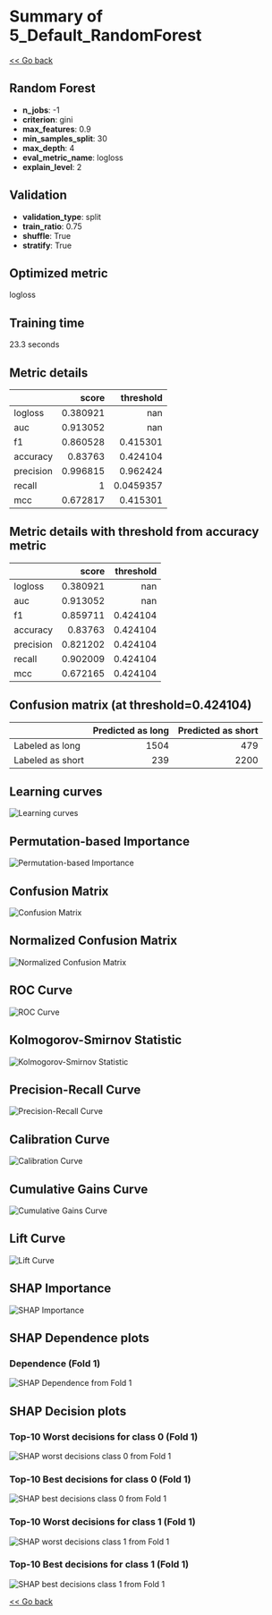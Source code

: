 # Summary of 5_Default_RandomForest

[<< Go back](../README.md)


## Random Forest
- **n_jobs**: -1
- **criterion**: gini
- **max_features**: 0.9
- **min_samples_split**: 30
- **max_depth**: 4
- **eval_metric_name**: logloss
- **explain_level**: 2

## Validation
 - **validation_type**: split
 - **train_ratio**: 0.75
 - **shuffle**: True
 - **stratify**: True

## Optimized metric
logloss

## Training time

23.3 seconds

## Metric details
|           |    score |   threshold |
|:----------|---------:|------------:|
| logloss   | 0.380921 | nan         |
| auc       | 0.913052 | nan         |
| f1        | 0.860528 |   0.415301  |
| accuracy  | 0.83763  |   0.424104  |
| precision | 0.996815 |   0.962424  |
| recall    | 1        |   0.0459357 |
| mcc       | 0.672817 |   0.415301  |


## Metric details with threshold from accuracy metric
|           |    score |   threshold |
|:----------|---------:|------------:|
| logloss   | 0.380921 |  nan        |
| auc       | 0.913052 |  nan        |
| f1        | 0.859711 |    0.424104 |
| accuracy  | 0.83763  |    0.424104 |
| precision | 0.821202 |    0.424104 |
| recall    | 0.902009 |    0.424104 |
| mcc       | 0.672165 |    0.424104 |


## Confusion matrix (at threshold=0.424104)
|                  |   Predicted as long |   Predicted as short |
|:-----------------|--------------------:|---------------------:|
| Labeled as long  |                1504 |                  479 |
| Labeled as short |                 239 |                 2200 |

## Learning curves
![Learning curves](learning_curves.png)

## Permutation-based Importance
![Permutation-based Importance](permutation_importance.png)
## Confusion Matrix

![Confusion Matrix](confusion_matrix.png)


## Normalized Confusion Matrix

![Normalized Confusion Matrix](confusion_matrix_normalized.png)


## ROC Curve

![ROC Curve](roc_curve.png)


## Kolmogorov-Smirnov Statistic

![Kolmogorov-Smirnov Statistic](ks_statistic.png)


## Precision-Recall Curve

![Precision-Recall Curve](precision_recall_curve.png)


## Calibration Curve

![Calibration Curve](calibration_curve_curve.png)


## Cumulative Gains Curve

![Cumulative Gains Curve](cumulative_gains_curve.png)


## Lift Curve

![Lift Curve](lift_curve.png)



## SHAP Importance
![SHAP Importance](shap_importance.png)

## SHAP Dependence plots

### Dependence (Fold 1)
![SHAP Dependence from Fold 1](learner_fold_0_shap_dependence.png)

## SHAP Decision plots

### Top-10 Worst decisions for class 0 (Fold 1)
![SHAP worst decisions class 0 from Fold 1](learner_fold_0_shap_class_0_worst_decisions.png)
### Top-10 Best decisions for class 0 (Fold 1)
![SHAP best decisions class 0 from Fold 1](learner_fold_0_shap_class_0_best_decisions.png)
### Top-10 Worst decisions for class 1 (Fold 1)
![SHAP worst decisions class 1 from Fold 1](learner_fold_0_shap_class_1_worst_decisions.png)
### Top-10 Best decisions for class 1 (Fold 1)
![SHAP best decisions class 1 from Fold 1](learner_fold_0_shap_class_1_best_decisions.png)

[<< Go back](../README.md)
